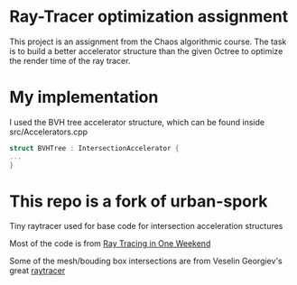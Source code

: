 # Ray-Tracer optimization assignment
This project is an assignment from the Chaos algorithmic course.
The task is to build a better accelerator structure than the given Octree to optimize the render time of the ray tracer.

# My implementation
I used the BVH tree accelerator structure, which can be found inside src/Accelerators.cpp
```c++
struct BVHTree : IntersectionAccelerator {
...
}
```

# This repo is a fork of urban-spork

Tiny raytracer used for base code for intersection acceleration structures

Most of the code is from [Ray Tracing in One Weekend](http://www.realtimerendering.com/)

Some of the mesh/bouding box intersections are from Veselin Georgiev's great [raytracer](https://github.com/anrieff/quaddamage) 
